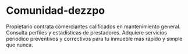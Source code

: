 # Comunidad-dezzpo
Propietario contrata comerciantes calificados en mantenimiento general. Consulta perfiles y estadísticas de prestadores. Adquiere servicios periódico preventivos y correctivos para tu inmueble más rápido y simple que nunca.
